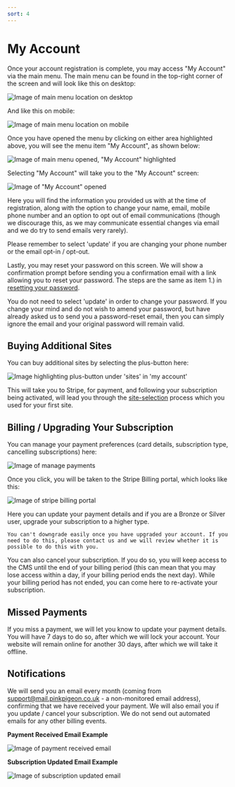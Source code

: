 ```yaml
---
sort: 4
---
```


# My Account

Once your account registration is complete, you may access "My Account" via the main menu. The main menu can be found in the top-right corner of the screen and will look like this on desktop:

![Image of main menu location on desktop](https://raw.githubusercontent.com/pinkpigeondocs/Pink-Pigeon-Documentation/master/docs/2_Account_Setup_And_Login/images/main_menu_location_desktop.png)

And like this on mobile:

![Image of main menu location on mobile](https://raw.githubusercontent.com/pinkpigeondocs/Pink-Pigeon-Documentation/master/docs/2_Account_Setup_And_Login/images/main_menu_location_mobile.png)

Once you have opened the menu by clicking on either area highlighted above, you will see the menu item "My Account", as shown below:

![Image of main menu opened, "My Account" highlighted](https://raw.githubusercontent.com/pinkpigeondocs/Pink-Pigeon-Documentation/master/docs/2_Account_Setup_And_Login/images/main_menu_my_account.png)

Selecting "My Account" will take you to the "My Account" screen:

![Image of "My Account" opened](https://raw.githubusercontent.com/pinkpigeondocs/Pink-Pigeon-Documentation/master/docs/2_Account_Setup_And_Login/images/my_account_main.png)

Here you will find the information you provided us with at the time of registration, along with the option to change your name, email, mobile phone number and an option to opt out of email communications (though we discourage this, as we may communicate essential changes via email and we do try to send emails very rarely).

Please remember to select 'update' if you are changing your phone number or the email opt-in / opt-out.

Lastly, you may reset your password on this screen. We will show a confirmation prompt before sending you a confirmation email with a link allowing you to reset your password. The steps are the same as item 1.) in [resetting your password][resetpw].

You do not need to select 'update' in order to change your password. If you change your mind and do not wish to amend your password, but have already asked us to send you a password-reset email, then you can simply ignore the email and your original password will remain valid.

## Buying Additional Sites

You can buy additional sites by selecting the plus-button here:

![Image highlighting plus-button under 'sites' in 'my account'](https://raw.githubusercontent.com/pinkpigeondocs/Pink-Pigeon-Documentation/master/docs/2_Account_Setup_And_Login/images/my_account_buy_another_site.png)

This will take you to Stripe, for payment, and following your subscription being activated, will lead you through the [site-selection](https://pinkpigeondocs.github.io/Pink-Pigeon-Documentation/2_Account_Setup_And_Login/2_select_site.html) process which you used for your first site.

## Billing / Upgrading Your Subscription

You can manage your payment preferences (card details, subscription type, cancelling subscriptions) here:

![Image of manage payments](https://raw.githubusercontent.com/pinkpigeondocs/Pink-Pigeon-Documentation/master/docs/2_Account_Setup_And_Login/images/manage_payments.png)

Once you click, you will be taken to the Stripe Billing portal, which looks like this:

![Image of stripe billing portal](https://raw.githubusercontent.com/pinkpigeondocs/Pink-Pigeon-Documentation/master/docs/2_Account_Setup_And_Login/images/stripe_billing_portal.png)

Here you can update your payment details and if you are a Bronze or Silver user, upgrade your subscription to a higher type.

```tip
You can't downgrade easily once you have upgraded your account. If you need to do this, please contact us and we will review whether it is possible to do this with you.
```

You can also cancel your subscription. If you do so, you will keep access to the CMS until the end of your billing period (this can mean that you may lose access within a day, if your billing period ends the next day). While your billing period has not ended, you can come here to re-activate your subscription.

## Missed Payments

If you miss a payment, we will let you know to update your payment details. You will have 7 days to do so, after which we will lock your account. Your website will remain online for another 30 days, after which we will take it offline.

## Notifications

We will send you an email every month (coming from support@mail.pinkpigeon.co.uk - a non-monitored email address), confirming that we have received your payment. We will also email you if you update / cancel your subscription. We do not send out automated emails for any other billing events.

**Payment Received Email Example**

![Image of payment received email](https://raw.githubusercontent.com/pinkpigeondocs/Pink-Pigeon-Documentation/master/docs/2_Account_Setup_And_Login/images/payment_received_email.png)


**Subscription Updated Email Example**

![Image of subscription updated email](https://raw.githubusercontent.com/pinkpigeondocs/Pink-Pigeon-Documentation/master/docs/2_Account_Setup_And_Login/images/subscription_updated_email.png)



[resetpw]:https://pinkpigeondocs.github.io/Pink-Pigeon-Documentation/2_Account_Setup_And_Login/2_login.html#resetting-your-password

